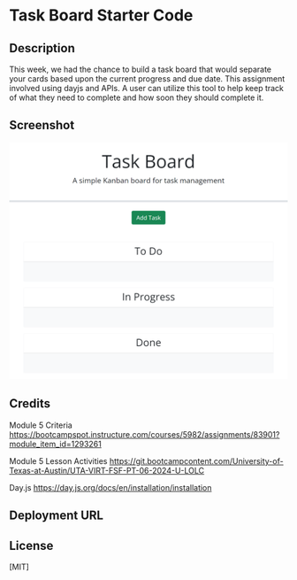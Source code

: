 # Task Board Starter Code

## Description
This week, we had the chance to build a task board that would separate your cards based upon the current progress and due date. This assignment involved using dayjs and APIs. A user can utilize this tool to help keep track of what they need to complete and how soon they should complete it. 

## Screenshot
![Screenshot](https://github.com/Hayden-Cook/05-Module-Challenge/blob/main/Develop/assets/images/Task%20Board.png)

## Credits
Module 5 Criteria
https://bootcampspot.instructure.com/courses/5982/assignments/83901?module_item_id=1293261

Module 5 Lesson Activities
https://git.bootcampcontent.com/University-of-Texas-at-Austin/UTA-VIRT-FSF-PT-06-2024-U-LOLC

Day.js
https://day.js.org/docs/en/installation/installation

## Deployment URL

## License
[MIT]
